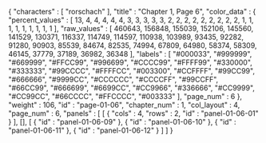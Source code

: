 {
  "characters" : [
    "rorschach"
  ],
  "title" : "Chapter 1, Page 6",
  "color_data" : {
    "percent_values" : [
      13,
      4,
      4,
      4,
      4,
      4,
      3,
      3,
      3,
      3,
      3,
      2,
      2,
      2,
      2,
      2,
      2,
      2,
      2,
      2,
      1,
      1,
      1,
      1,
      1,
      1,
      1,
      1,
      1
    ],
    "raw_values" : [
      460643,
      156848,
      155039,
      152106,
      145560,
      141529,
      130371,
      116337,
      114749,
      114597,
      110938,
      103989,
      93435,
      92282,
      91280,
      90903,
      85539,
      84674,
      82535,
      74994,
      67809,
      64980,
      58374,
      58309,
      46145,
      37779,
      37189,
      36982,
      36348
    ],
    "labels" : [
      "#000033",
      "#999999",
      "#669999",
      "#FFCC99",
      "#996699",
      "#CCCC99",
      "#FFFF99",
      "#330000",
      "#333333",
      "#99CCCC",
      "#FFFFCC",
      "#003300",
      "#CCFFFF",
      "#99CC99",
      "#666666",
      "#9999CC",
      "#CCCCCC",
      "#CCCCFF",
      "#99CCFF",
      "#66CC99",
      "#666699",
      "#6699CC",
      "#CC9966",
      "#336666",
      "#CC9999",
      "#CC99CC",
      "#66CCCC",
      "#FFCCCC",
      "#003333"
    ],
    "page_num" : 6
  },
  "weight" : 106,
  "id" : "page-01-06",
  "chapter_num" : 1,
  "col_layout" : 4,
  "page_num" : 6,
  "panels" : [
    [
      {
        "cols" : 4,
        "rows" : 2,
        "id" : "panel-01-06-01"
      }
    ],
    [],
    [
      {
        "id" : "panel-01-06-09"
      },
      {
        "id" : "panel-01-06-10"
      },
      {
        "id" : "panel-01-06-11"
      },
      {
        "id" : "panel-01-06-12"
      }
    ]
  ]
}
